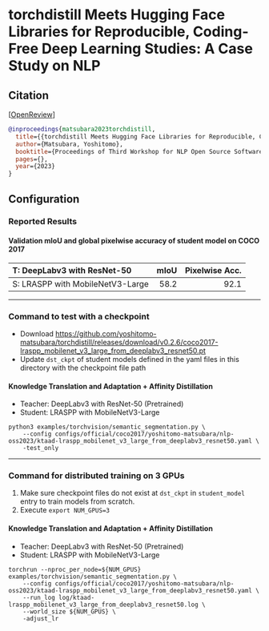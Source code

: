 # torchdistill Meets Hugging Face Libraries for Reproducible, Coding-Free Deep Learning Studies: A Case Study on NLP
## Citation
[[OpenReview](https://openreview.net/forum?id=A5Axeeu1Bo)]
```bibtex
@inproceedings{matsubara2023torchdistill,
  title={{torchdistill Meets Hugging Face Libraries for Reproducible, Coding-Free Deep Learning Studies: A Case Study on NLP}},
  author={Matsubara, Yoshitomo},
  booktitle={Proceedings of Third Workshop for NLP Open Source Software (NLP-OSS)},
  pages={},
  year={2023}
}
```

## Configuration
### Reported Results
#### Validation mIoU and global pixelwise accuracy of student model on COCO 2017
| T: DeepLabv3 with ResNet-50      | mIoU |  Pixelwise Acc. |  
|:---------------------------------|-----:|----------------:|  
| S: LRASPP with MobileNetV3-Large | 58.2 |            92.1 |  

---
### Command to test with a checkpoint
- Download https://github.com/yoshitomo-matsubara/torchdistill/releases/download/v0.2.6/coco2017-lraspp_mobilenet_v3_large_from_deeplabv3_resnet50.pt
- Update `dst_ckpt` of student models defined in the yaml files in this directory with the checkpoint file path

#### Knowledge Translation and Adaptation + Affinity Distillation
- Teacher: DeepLabv3 with ResNet-50 (Pretrained)
- Student: LRASPP with MobileNetV3-Large

```
python3 examples/torchvision/semantic_segmentation.py \
    --config configs/official/coco2017/yoshitomo-matsubara/nlp-oss2023/ktaad-lraspp_mobilenet_v3_large_from_deeplabv3_resnet50.yaml \
    -test_only
```

---
### Command for distributed training on 3 GPUs
1. Make sure checkpoint files do not exist at `dst_ckpt` in `student_model` entry to train models from scratch.
2. Execute `export NUM_GPUS=3`

#### Knowledge Translation and Adaptation + Affinity Distillation
- Teacher: DeepLabv3 with ResNet-50 (Pretrained)
- Student: LRASPP with MobileNetV3-Large

```
torchrun --nproc_per_node=${NUM_GPUS} examples/torchvision/semantic_segmentation.py \
    --config configs/official/coco2017/yoshitomo-matsubara/nlp-oss2023/ktaad-lraspp_mobilenet_v3_large_from_deeplabv3_resnet50.yaml \
    --run_log log/ktaad-lraspp_mobilenet_v3_large_from_deeplabv3_resnet50.log \
    --world_size ${NUM_GPUS} \
    -adjust_lr
```
